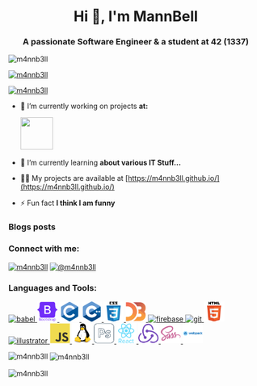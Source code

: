 <h1 align="center">Hi 👋, I'm MannBell</h1>
<h3 align="center">A passionate Software Engineer & a student at 42 (1337)</h3>

<!-- <p align="center"> <img src="https://badge42.vercel.app/api/v2/clh9mb841001108jrghhzezl4/stats?cursusId=21&coalitionId=282" alt="MannBell 42 stats" /> </p> -->

<p align="left"> <img src="https://komarev.com/ghpvc/?username=m4nnb3ll&label=Profile%20views&color=0e75b6&style=flat" alt="m4nnb3ll" /> </p>

<p align="left"> <a href="https://github.com/m4nnb3ll"><img src="https://github-profile-trophy.vercel.app/?username=m4nnb3ll" alt="m4nnb3ll" /></a> </p>

<p align="left"> <a href="https://twitter.com/m4nnb3ll" target="blank"><img src="https://img.shields.io/twitter/follow/m4nnb3ll?logo=twitter&style=for-the-badge" alt="m4nnb3ll" /></a> </p>

- 🔭 I’m currently working on projects **at:**

  <a href="https://42.fr" target="_blank"><img src="https://42.fr/wp-content/uploads/2021/07/cropped-42-favicon-acs-192x192.png" width="64" height="64"></a>

- 🌱 I’m currently learning **about various IT Stuff...**

- 👨‍💻 My projects are available at [https://m4nnb3ll.github.io/](https://m4nnb3ll.github.io/)

- ⚡ Fun fact **I think I am funny**

### Blogs posts
<!-- BLOG-POST-LIST:START -->
<!-- BLOG-POST-LIST:END -->

<h3 align="left">Connect with me:</h3>
<p align="left">
<a href="https://twitter.com/m4nnb3ll" target="blank"><img align="center" src="https://raw.githubusercontent.com/rahuldkjain/github-profile-readme-generator/master/src/images/icons/Social/twitter.svg" alt="m4nnb3ll" height="30" width="40" /></a>
<a href="https://medium.com/@m4nnb3ll" target="blank"><img align="center" src="https://raw.githubusercontent.com/rahuldkjain/github-profile-readme-generator/master/src/images/icons/Social/medium.svg" alt="@m4nnb3ll" height="30" width="40" /></a>
</p>

<h3 align="left">Languages and Tools:</h3>
<p align="left"> <a href="https://babeljs.io/" target="_blank" rel="noreferrer"> <img src="https://www.vectorlogo.zone/logos/babeljs/babeljs-icon.svg" alt="babel" width="40" height="40"/> </a> <a href="https://getbootstrap.com" target="_blank" rel="noreferrer"> <img src="https://raw.githubusercontent.com/devicons/devicon/master/icons/bootstrap/bootstrap-plain-wordmark.svg" alt="bootstrap" width="40" height="40"/> </a> <a href="https://www.cprogramming.com/" target="_blank" rel="noreferrer"> <img src="https://raw.githubusercontent.com/devicons/devicon/master/icons/c/c-original.svg" alt="c" width="40" height="40"/> <a href="https://www.w3schools.com/cpp/" target="_blank" rel="noreferrer"> <img src="https://raw.githubusercontent.com/devicons/devicon/master/icons/cplusplus/cplusplus-original.svg" alt="cplusplus" width="40" height="40"> </a> </a> <a href="https://www.w3schools.com/css/" target="_blank" rel="noreferrer"> <img src="https://raw.githubusercontent.com/devicons/devicon/master/icons/css3/css3-original-wordmark.svg" alt="css3" width="40" height="40"/> </a> <a href="https://d3js.org/" target="_blank" rel="noreferrer"> <img src="https://raw.githubusercontent.com/devicons/devicon/master/icons/d3js/d3js-original.svg" alt="d3js" width="40" height="40"/> </a> <a href="https://firebase.google.com/" target="_blank" rel="noreferrer"> <img src="https://www.vectorlogo.zone/logos/firebase/firebase-icon.svg" alt="firebase" width="40" height="40"/> </a> <a href="https://git-scm.com/" target="_blank" rel="noreferrer"> <img src="https://www.vectorlogo.zone/logos/git-scm/git-scm-icon.svg" alt="git" width="40" height="40"/> </a> <a href="https://www.w3.org/html/" target="_blank" rel="noreferrer"> <img src="https://raw.githubusercontent.com/devicons/devicon/master/icons/html5/html5-original-wordmark.svg" alt="html5" width="40" height="40"/> </a> <a href="https://www.adobe.com/in/products/illustrator.html" target="_blank" rel="noreferrer"> <img src="https://www.vectorlogo.zone/logos/adobe_illustrator/adobe_illustrator-icon.svg" alt="illustrator" width="40" height="40"/> </a> <a href="https://developer.mozilla.org/en-US/docs/Web/JavaScript" target="_blank" rel="noreferrer"> <img src="https://raw.githubusercontent.com/devicons/devicon/master/icons/javascript/javascript-original.svg" alt="javascript" width="40" height="40"/> </a> <a href="https://www.linux.org/" target="_blank" rel="noreferrer"> <img src="https://raw.githubusercontent.com/devicons/devicon/master/icons/linux/linux-original.svg" alt="linux" width="40" height="40"/> </a> <a href="https://www.photoshop.com/en" target="_blank" rel="noreferrer"> <img src="https://raw.githubusercontent.com/devicons/devicon/master/icons/photoshop/photoshop-line.svg" alt="photoshop" width="40" height="40"/> </a> <a href="https://reactjs.org/" target="_blank" rel="noreferrer"> <img src="https://raw.githubusercontent.com/devicons/devicon/master/icons/react/react-original-wordmark.svg" alt="react" width="40" height="40"/> </a> <a href="https://redux.js.org" target="_blank" rel="noreferrer"> <img src="https://raw.githubusercontent.com/devicons/devicon/master/icons/redux/redux-original.svg" alt="redux" width="40" height="40"/> </a> <a href="https://sass-lang.com" target="_blank" rel="noreferrer"> <img src="https://raw.githubusercontent.com/devicons/devicon/master/icons/sass/sass-original.svg" alt="sass" width="40" height="40"/> </a> <a href="https://webpack.js.org" target="_blank" rel="noreferrer"> <img src="https://raw.githubusercontent.com/devicons/devicon/d00d0969292a6569d45b06d3f350f463a0107b0d/icons/webpack/webpack-original-wordmark.svg" alt="webpack" width="40" height="40"/> </a> </p>

<p><img align="left" src="https://github-readme-stats.vercel.app/api/top-langs?username=m4nnb3ll&show_icons=true&locale=en&layout=compact" alt="m4nnb3ll" /></p>

<p>&nbsp;<img align="center" src="https://github-readme-stats.vercel.app/api?username=m4nnb3ll&show_icons=true&locale=en" alt="m4nnb3ll" /></p>

<p><img align="center" src="https://github-readme-streak-stats.herokuapp.com/?user=m4nnb3ll&" alt="m4nnb3ll" /></p>

